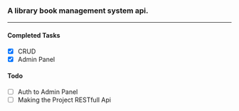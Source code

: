 ### A library book management system api.

---

#### Completed Tasks ####
- [x] CRUD
- [x] Admin Panel

#### Todo ####
- [ ] Auth to Admin Panel
- [ ] Making the Project RESTfull Api
